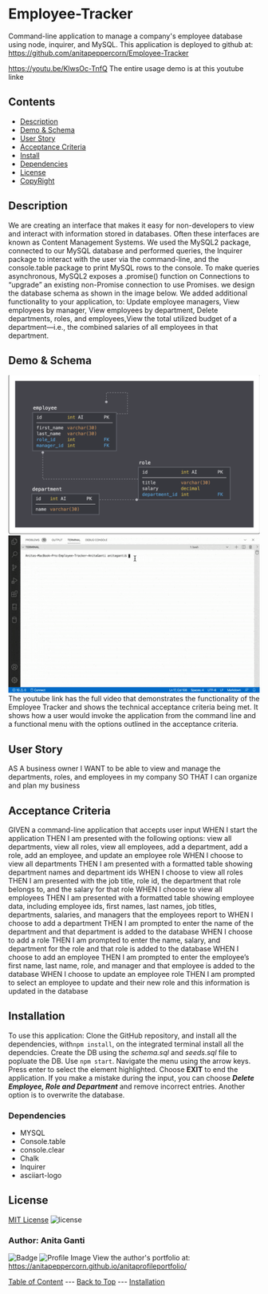 # Employee-Tracker
Command-line application to manage a company's employee database using node, inquirer, and MySQL. This application is deployed to github at: https://github.com/anitapeppercorn/Employee-Tracker

https://youtu.be/KlwsOc-TnfQ
The entire usage demo is at this youtube linke

## Contents
- [Description](#description)
- [Demo & Schema](#demo&schema)
- [User Story](#user-story)
- [Acceptance Criteria](#acceptance-criteria)
- [Install](#install)
- [Dependencies](#dependencies)
- [License](#license)
- [CopyRight](#copyright)

## Description
We are creating an interface that makes it easy for non-developers to view and interact with information stored in databases. Often these interfaces are known as Content Management Systems.
We used the MySQL2 package, connected to our MySQL database and performed queries, the Inquirer package to interact with the user via the command-line, and the console.table package to print MySQL rows to the console.
To make queries asynchronous, MySQL2 exposes a .promise() function on Connections to “upgrade” an existing non-Promise connection to use Promises. 
we design the database schema as shown in the image below.
We added additional functionality to your application, to: Update employee managers, View employees by manager, View employees by department, Delete departments, roles, and employees,View the total utilized budget of a department—i.e., the combined salaries of all employees in that department.

## Demo & Schema
![image of schema](/assets/schema.png)
![Demo](/assets/demo.gif)
The youtube link has the full video that demonstrates the functionality of the Employee Tracker and shows the technical acceptance criteria being met. It shows how a user would invoke the application from the command line and a functional menu with the options outlined in the acceptance criteria.

## User Story
AS A business owner
I WANT to be able to view and manage the departments, roles, and employees in my company
SO THAT I can organize and plan my business

## Acceptance Criteria
GIVEN a command-line application that accepts user input
WHEN I start the application
THEN I am presented with the following options: view all departments, view all roles, view all employees, add a department, add a role, add an employee, and update an employee role
WHEN I choose to view all departments
THEN I am presented with a formatted table showing department names and department ids
WHEN I choose to view all roles
THEN I am presented with the job title, role id, the department that role belongs to, and the salary for that role
WHEN I choose to view all employees
THEN I am presented with a formatted table showing employee data, including employee ids, first names, last names, job titles, departments, salaries, and managers that the employees report to
WHEN I choose to add a department
THEN I am prompted to enter the name of the department and that department is added to the database
WHEN I choose to add a role
THEN I am prompted to enter the name, salary, and department for the role and that role is added to the database
WHEN I choose to add an employee
THEN I am prompted to enter the employee’s first name, last name, role, and manager and that employee is added to the database
WHEN I choose to update an employee role
THEN I am prompted to select an employee to update and their new role and this information is updated in the database 


## Installation
To use this application: Clone the GitHub repository, and install all the dependencies, with```npm install```, on the integrated terminal install all the dependcies. Create the DB using the _schema.sql_ and _seeds.sql_ file to popluate the DB. Use ``npm start``. Navigate the menu using the arrow keys. Press enter to select the element highlighted. Choose **EXIT** to end the application.
If you make a mistake during the input, you can choose **_Delete Employee, Role and Department_** and remove incorrect entries. Another option is to overwrite the database.

### Dependencies
- MYSQL
- Console.table
- console.clear
- Chalk
- Inquirer
- asciiart-logo

## License
[MIT License](./LICENSE)
![license](https://img.shields.io/badge/License-MIT-blue)

### Author: Anita Ganti
![Badge](https://img.shields.io/badge/Github-anitapeppercorn-4cbbb9) 
![Profile Image](https://github.com/anitapeppercorn.png?size=50)
View the author's portfolio at:  https://anitapeppercorn.github.io/anitaprofileportfolio/


[Table of Content](#Table-of-Content) --- [Back to Top](#Employee-Tracker) --- [Installation](#Installation)
